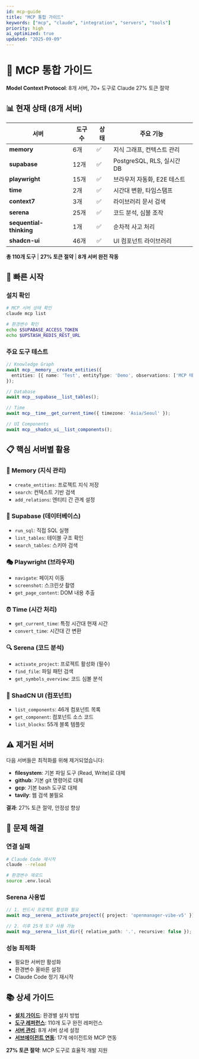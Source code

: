 ```yaml
---
id: mcp-guide
title: "MCP 통합 가이드"
keywords: ["mcp", "claude", "integration", "servers", "tools"]
priority: high
ai_optimized: true
updated: "2025-09-09"
---
```


# 🔌 MCP 통합 가이드

**Model Context Protocol**: 8개 서버, 70+ 도구로 Claude 27% 토큰 절약

## 📊 현재 상태 (8개 서버)

| 서버 | 도구 수 | 상태 | 주요 기능 |
|------|---------|------|----------|
| **memory** | 6개 | ✅ | 지식 그래프, 컨텍스트 관리 |
| **supabase** | 12개 | ✅ | PostgreSQL, RLS, 실시간 DB |
| **playwright** | 15개 | ✅ | 브라우저 자동화, E2E 테스트 |
| **time** | 2개 | ✅ | 시간대 변환, 타임스탬프 |
| **context7** | 3개 | ✅ | 라이브러리 문서 검색 |
| **serena** | 25개 | ✅ | 코드 분석, 심볼 조작 |
| **sequential-thinking** | 1개 | ✅ | 순차적 사고 처리 |
| **shadcn-ui** | 46개 | ✅ | UI 컴포넌트 라이브러리 |

**총 110개 도구** | **27% 토큰 절약** | **8개 서버 완전 작동**

## 🚀 빠른 시작

### 설치 확인
```bash
# MCP 서버 상태 확인
claude mcp list

# 환경변수 확인
echo $SUPABASE_ACCESS_TOKEN
echo $UPSTASH_REDIS_REST_URL
```

### 주요 도구 테스트
```typescript
// Knowledge Graph
await mcp__memory__create_entities({
  entities: [{ name: 'Test', entityType: 'Demo', observations: ['MCP 테스트'] }]
});

// Database
await mcp__supabase__list_tables();

// Time
await mcp__time__get_current_time({ timezone: 'Asia/Seoul' });

// UI Components  
await mcp__shadcn_ui__list_components();
```

## 📋 핵심 서버별 활용

### 🧠 Memory (지식 관리)
- `create_entities`: 프로젝트 지식 저장
- `search`: 컨텍스트 기반 검색
- `add_relations`: 엔티티 간 관계 설정

### 🐘 Supabase (데이터베이스)
- `run_sql`: 직접 SQL 실행
- `list_tables`: 테이블 구조 확인
- `search_tables`: 스키마 검색

### 🎭 Playwright (브라우저)
- `navigate`: 페이지 이동
- `screenshot`: 스크린샷 촬영
- `get_page_content`: DOM 내용 추출

### ⏰ Time (시간 처리)
- `get_current_time`: 특정 시간대 현재 시간
- `convert_time`: 시간대 간 변환

### 🔍 Serena (코드 분석)
- `activate_project`: 프로젝트 활성화 (필수)
- `find_file`: 파일 패턴 검색
- `get_symbols_overview`: 코드 심볼 분석

### 🎨 ShadCN UI (컴포넌트)
- `list_components`: 46개 컴포넌트 목록
- `get_component`: 컴포넌트 소스 코드
- `list_blocks`: 55개 블록 템플릿

## ⚠️ 제거된 서버

다음 서버들은 최적화를 위해 제거되었습니다:

- **filesystem**: 기본 파일 도구 (Read, Write)로 대체
- **github**: 기본 git 명령어로 대체  
- **gcp**: 기본 bash 도구로 대체
- **tavily**: 웹 검색 불필요

**결과**: 27% 토큰 절약, 안정성 향상

## 🔧 문제 해결

### 연결 실패
```bash
# Claude Code 재시작
claude --reload

# 환경변수 재로드  
source .env.local
```

### Serena 사용법
```typescript
// 1. 반드시 프로젝트 활성화 필요
await mcp__serena__activate_project({ project: 'openmanager-vibe-v5' });

// 2. 이후 25개 도구 사용 가능
await mcp__serena__list_dir({ relative_path: '.', recursive: false });
```

### 성능 최적화
- 필요한 서버만 활성화
- 환경변수 올바른 설정
- Claude Code 정기 재시작

## 📚 상세 가이드

- **[설치 가이드](setup.md)**: 환경별 설치 방법
- **[도구 레퍼런스](tools.md)**: 110개 도구 완전 레퍼런스
- **[서버 관리](servers.md)**: 8개 서버 상세 설정
- **[서브에이전트 연동](integration.md)**: 17개 에이전트와 MCP 연동

**27% 토큰 절약**: MCP 도구로 효율적 개발 지원